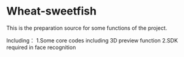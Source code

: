 # Wheat-sweetfish

This is the preparation source for some functions of the project.

Including：
1.Some core codes including 3D preview function
2.SDK required in face recognition
